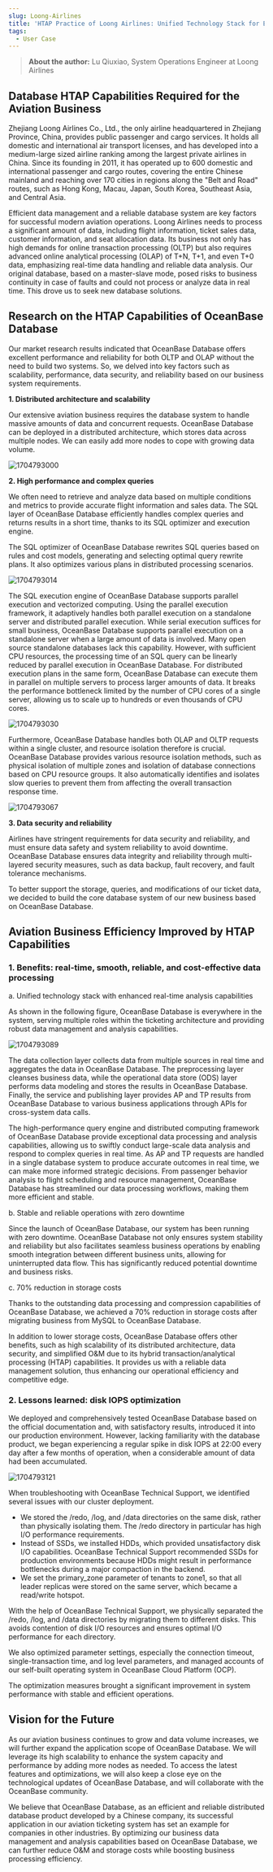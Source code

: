 ```yaml
---
slug: Loong-Airlines
title: 'HTAP Practice of Loong Airlines: Unified Technology Stack for Efficient Online Services and A Lightweight Real-Time Data Warehouse'
tags:
  - User Case
---
```


> **About the author:** Lu Qiuxiao, System Operations Engineer at Loong Airlines

## Database HTAP Capabilities Required for the Aviation Business

Zhejiang Loong Airlines Co., Ltd., the only airline headquartered in Zhejiang Province, China, provides public passenger and cargo services. It holds all domestic and international air transport licenses, and has developed into a medium-large sized airline ranking among the largest private airlines in China. Since its founding in 2011, it has operated up to 600 domestic and international passenger and cargo routes, covering the entire Chinese mainland and reaching over 170 cities in regions along the "Belt and Road" routes, such as Hong Kong, Macau, Japan, South Korea, Southeast Asia, and Central Asia.

Efficient data management and a reliable database system are key factors for successful modern aviation operations. Loong Airlines needs to process a significant amount of data, including flight information, ticket sales data, customer information, and seat allocation data. Its business not only has high demands for online transaction processing (OLTP) but also requires advanced online analytical processing (OLAP) of T+N, T+1, and even T+0 data, emphasizing real-time data handling and reliable data analysis. Our original database, based on a master-slave mode, posed risks to business continuity in case of faults and could not process or analyze data in real time. This drove us to seek new database solutions.

## Research on the HTAP Capabilities of OceanBase Database

Our market research results indicated that OceanBase Database offers excellent performance and reliability for both OLTP and OLAP without the need to build two systems. So, we delved into key factors such as scalability, performance, data security, and reliability based on our business system requirements.

**1. Distributed architecture and scalability**

Our extensive aviation business requires the database system to handle massive amounts of data and concurrent requests. OceanBase Database can be deployed in a distributed architecture, which stores data across multiple nodes. We can easily add more nodes to cope with growing data volume.

![1704793000](/img/blogs/users/Loong-Airlines/image/1704793000832.png)

**2. High performance and complex queries**

We often need to retrieve and analyze data based on multiple conditions and metrics to provide accurate flight information and sales data. The SQL layer of OceanBase Database efficiently handles complex queries and returns results in a short time, thanks to its SQL optimizer and execution engine.

The SQL optimizer of OceanBase Database rewrites SQL queries based on rules and cost models, generating and selecting optimal query rewrite plans. It also optimizes various plans in distributed processing scenarios.

![1704793014](/img/blogs/users/Loong-Airlines/image/1704793014642.png)

The SQL execution engine of OceanBase Database supports parallel execution and vectorized computing. Using the parallel execution framework, it adaptively handles both parallel execution on a standalone server and distributed parallel execution. While serial execution suffices for small business, OceanBase Database supports parallel execution on a standalone server when a large amount of data is involved. Many open source standalone databases lack this capability. However, with sufficient CPU resources, the processing time of an SQL query can be linearly reduced by parallel execution in OceanBase Database. For distributed execution plans in the same form, OceanBase Database can execute them in parallel on multiple servers to process larger amounts of data. It breaks the performance bottleneck limited by the number of CPU cores of a single server, allowing us to scale up to hundreds or even thousands of CPU cores.

![1704793030](/img/blogs/users/Loong-Airlines/image/1704793030493.png)

Furthermore, OceanBase Database handles both OLAP and OLTP requests within a single cluster, and resource isolation therefore is crucial. OceanBase Database provides various resource isolation methods, such as physical isolation of multiple zones and isolation of database connections based on CPU resource groups. It also automatically identifies and isolates slow queries to prevent them from affecting the overall transaction response time.

![1704793067](/img/blogs/users/Loong-Airlines/image/1704793067111.png)

**3. Data security and reliability**

Airlines have stringent requirements for data security and reliability, and must ensure data safety and system reliability to avoid downtime. OceanBase Database ensures data integrity and reliability through multi-layered security measures, such as data backup, fault recovery, and fault tolerance mechanisms.

To better support the storage, queries, and modifications of our ticket data, we decided to build the core database system of our new business based on OceanBase Database.

## Aviation Business Efficiency Improved by HTAP Capabilities

### 1. Benefits: real-time, smooth, reliable, and cost-effective data processing

a. Unified technology stack with enhanced real-time analysis capabilities

As shown in the following figure, OceanBase Database is everywhere in the system, serving multiple roles within the ticketing architecture and providing robust data management and analysis capabilities.

![1704793089](/img/blogs/users/Loong-Airlines/image/1704793089912.png)

The data collection layer collects data from multiple sources in real time and aggregates the data in OceanBase Database. The preprocessing layer cleanses business data, while the operational data store (ODS) layer performs data modeling and stores the results in OceanBase Database. Finally, the service and publishing layer provides AP and TP results from OceanBase Database to various business applications through APIs for cross-system data calls.

The high-performance query engine and distributed computing framework of OceanBase Database provide exceptional data processing and analysis capabilities, allowing us to swiftly conduct large-scale data analysis and respond to complex queries in real time. As AP and TP requests are handled in a single database system to produce accurate outcomes in real time, we can make more informed strategic decisions. From passenger behavior analysis to flight scheduling and resource management, OceanBase Database has streamlined our data processing workflows, making them more efficient and stable.

b. Stable and reliable operations with zero downtime

Since the launch of OceanBase Database, our system has been running with zero downtime. OceanBase Database not only ensures system stability and reliability but also facilitates seamless business operations by enabling smooth integration between different business units, allowing for uninterrupted data flow. This has significantly reduced potential downtime and business risks.

c. 70% reduction in storage costs

Thanks to the outstanding data processing and compression capabilities of OceanBase Database, we achieved a 70% reduction in storage costs after migrating business from MySQL to OceanBase Database.

In addition to lower storage costs, OceanBase Database offers other benefits, such as high scalability of its distributed architecture, data security, and simplified O&M due to its hybrid transaction/analytical processing (HTAP) capabilities. It provides us with a reliable data management solution, thus enhancing our operational efficiency and competitive edge.

### 2. Lessons learned: disk IOPS optimization

We deployed and comprehensively tested OceanBase Database based on the official documentation and, with satisfactory results, introduced it into our production environment. However, lacking familiarity with the database product, we began experiencing a regular spike in disk IOPS at 22:00 every day after a few months of operation, when a considerable amount of data had been accumulated.

![1704793121](/img/blogs/users/Loong-Airlines/image/1704793121478.png)

When troubleshooting with OceanBase Technical Support, we identified several issues with our cluster deployment.

*   We stored the /redo, /log, and /data directories on the same disk, rather than physically isolating them. The /redo directory in particular has high I/O performance requirements.
*   Instead of SSDs, we installed HDDs, which provided unsatisfactory disk I/O capabilities. OceanBase Technical Support recommended SSDs for production environments because HDDs might result in performance bottlenecks during a major compaction in the backend.
*   We set the primary\_zone parameter of tenants to zone1, so that all leader replicas were stored on the same server, which became a read/write hotspot.

With the help of OceanBase Technical Support, we physically separated the /redo, /log, and /data directories by migrating them to different disks. This avoids contention of disk I/O resources and ensures optimal I/O performance for each directory.

We also optimized parameter settings, especially the connection timeout, single-transaction time, and log level parameters, and managed accounts of our self-built operating system in OceanBase Cloud Platform (OCP).

The optimization measures brought a significant improvement in system performance with stable and efficient operations.

## Vision for the Future

As our aviation business continues to grow and data volume increases, we will further expand the application scope of OceanBase Database. We will leverage its high scalability to enhance the system capacity and performance by adding more nodes as needed. To access the latest features and optimizations, we will also keep a close eye on the technological updates of OceanBase Database, and will collaborate with the OceanBase community.

We believe that OceanBase Database, as an efficient and reliable distributed database product developed by a Chinese company, its successful application in our aviation ticketing system has set an example for companies in other industries. By optimizing our business data management and analysis capabilities based on OceanBase Database, we can further reduce O&M and storage costs while boosting business processing efficiency.